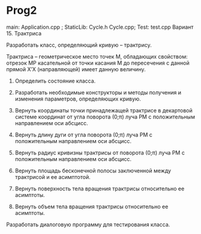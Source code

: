 # Prog2
main:
Application.cpp ;
StaticLib:
Cycle.h
Cycle.cpp;
Test:
test.cpp
Вариант 15. Трактриса

Разработать класс, определяющий кривую – трактрису.

Трактриса – геометрическое место точек М, обладающих свойством: отрезок MP касательной от точки касания M до пересечения с данной прямой X’X (направляющей) имеет данную величину.

1)	Определить состояние класса.

2)	Разработать необходимые конструкторы и методы получения и изменения параметров, определяющих кривую.

3)	Вернуть координаты точки принадлежащей трактрисе в декартовой системе координат от угла поворота (0;π) луча PM c положительным направлением оси абсцисс.

4)	Вернуть длину дуги от угла поворота (0;π) луча PM c положительным направлением оси абсцисс.

5)	Вернуть радиус кривизны трактрисы от поворота (0;π) луча PM c положительным направлением оси абсцисс.

6)	Вернуть площадь бесконечной полосы заключенной между трактрисой и ее асимптотой.

7)	Вернуть поверхность тела вращения трактрисы относительно ее асимптоты.

8)	Вернуть объем тела вращения трактрисы относительно ее асимптоты.

Разработать диалоговую программу для тестирования класса.
